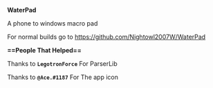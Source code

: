 **WaterPad**

A phone to windows macro pad

For normal builds go to <https://github.com/Nightowl2007W/WaterPad>

**==People That Helped==**

Thanks to **``LegotronForce``** For ParserLib

Thanks to **``@Ace.#1187``** For The app icon



